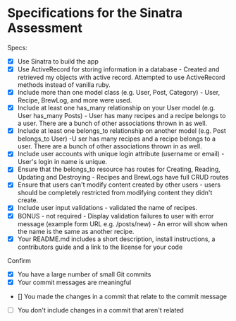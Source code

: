 # Specifications for the Sinatra Assessment

Specs:
- [x] Use Sinatra to build the app
- [x] Use ActiveRecord for storing information in a database - Created and retrieved my objects with active record. Attempted to use ActiveRecord methods instead of vanilla ruby.
- [x] Include more than one model class (e.g. User, Post, Category) - User, Recipe, BrewLog, and more were used.
- [x] Include at least one has_many relationship on your User model (e.g. User has_many Posts) - User has many recipes and a recipe belongs to a user. There are a bunch of other associations thrown in as well.
- [x] Include at least one belongs_to relationship on another model (e.g. Post belongs_to User) -U ser has many recipes and a recipe belongs to a user. There are a bunch of other associations thrown in as well.
- [x] Include user accounts with unique login attribute (username or email) - User's login in name is unique.
- [x] Ensure that the belongs_to resource has routes for Creating, Reading, Updating and Destroying - Recipes and BrewLogs have full CRUD routes
- [x] Ensure that users can't modify content created by other users - users should be completely restricted from modifying content they didn't create.
- [x] Include user input validations - validated the name of recipes. 
- [x] BONUS - not required - Display validation failures to user with error message (example form URL e.g. /posts/new) - An error will show when the name is the same as another recipe. 
- [x] Your README.md includes a short description, install instructions, a contributors guide and a link to the license for your code

Confirm
- [x] You have a large number of small Git commits
- [x] Your commit messages are meaningful
- [] You made the changes in a commit that relate to the commit message
- [ ] You don't include changes in a commit that aren't related